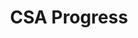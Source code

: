 ---
layout: schedule
title: CSA Progress
units: "1,2"
search_exclude: true
course: csa
permalink: /csa/
---